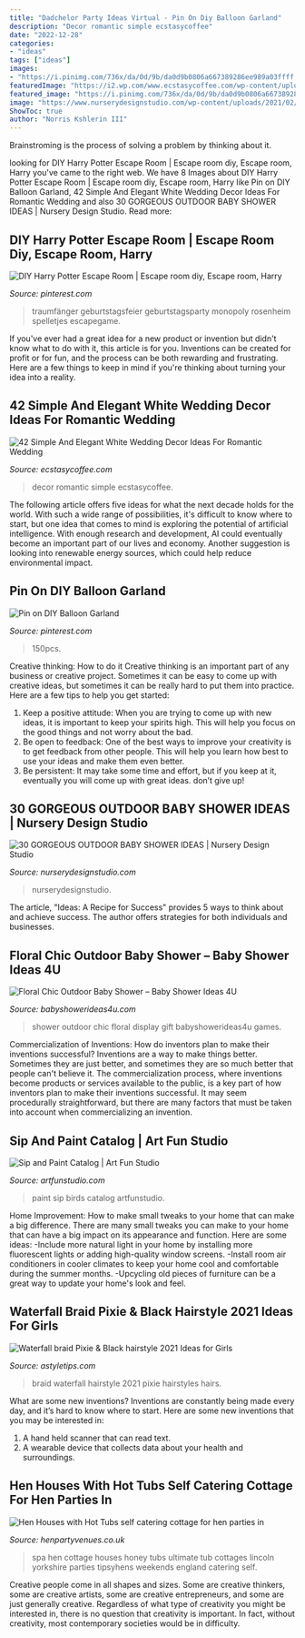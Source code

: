 ```yaml
---
title: "Dadchelor Party Ideas Virtual - Pin On Diy Balloon Garland"
description: "Decor romantic simple ecstasycoffee"
date: "2022-12-28"
categories:
- "ideas"
tags: ["ideas"]
images:
- "https://i.pinimg.com/736x/da/0d/9b/da0d9b0806a667389286ee989a03ffff.jpg"
featuredImage: "https://i2.wp.com/www.ecstasycoffee.com/wp-content/uploads/2016/11/white-wedding.jpg?resize=600%2C900"
featured_image: "https://i.pinimg.com/736x/da/0d/9b/da0d9b0806a667389286ee989a03ffff.jpg"
image: "https://www.nurserydesignstudio.com/wp-content/uploads/2021/02/OUTDOOR-BABY-SHOWER-IDEAS-8-500x750.png"
ShowToc: true
author: "Norris Kshlerin III"
---
```



Brainstroming is the process of solving a problem by thinking about it.

	

		
looking for DIY Harry Potter Escape Room | Escape room diy, Escape room, Harry you've came to the right web. We have 8 Images about DIY Harry Potter Escape Room | Escape room diy, Escape room, Harry like Pin on DIY Balloon Garland, 42 Simple And Elegant White Wedding Decor Ideas For Romantic Wedding and also 30 GORGEOUS OUTDOOR BABY SHOWER IDEAS | Nursery Design Studio. Read more:
		
    
## DIY Harry Potter Escape Room | Escape Room Diy, Escape Room, Harry

<img loading=lazy src="https://i.pinimg.com/736x/da/0d/9b/da0d9b0806a667389286ee989a03ffff.jpg" onerror="this.onerror=null;this.src='https://tse4.mm.bing.net/th?id=OIP.w1S8wDBsBQkW_XXmvUJNrwHaJ3&amp;pid=15.1';" alt="DIY Harry Potter Escape Room | Escape room diy, Escape room, Harry">

_Source: pinterest.com_

>traumfänger geburtstagsfeier geburtstagsparty monopoly rosenheim spelletjes escapegame. 

	

If you've ever had a great idea for a new product or invention but didn't know what to do with it, this article is for you. Inventions can be created for profit or for fun, and the process can be both rewarding and frustrating. Here are a few things to keep in mind if you're thinking about turning your idea into a reality.

    
## 42 Simple And Elegant White Wedding Decor Ideas For Romantic Wedding

<img loading=lazy src="https://i2.wp.com/www.ecstasycoffee.com/wp-content/uploads/2016/11/white-wedding.jpg?resize=600%2C900" onerror="this.onerror=null;this.src='https://tse2.mm.bing.net/th?id=OIP.9SVqJzYODuoYXJgOv1coEAHaLH&amp;pid=15.1';" alt="42 Simple And Elegant White Wedding Decor Ideas For Romantic Wedding">

_Source: ecstasycoffee.com_

>decor romantic simple ecstasycoffee. 

	

The following article offers five ideas for what the next decade holds for the world. With such a wide range of possibilities, it's difficult to know where to start, but one idea that comes to mind is exploring the potential of artificial intelligence. With enough research and development, AI could eventually become an important part of our lives and economy. Another suggestion is looking into renewable energy sources, which could help reduce environmental impact.

    
## Pin On DIY Balloon Garland

<img loading=lazy src="https://i.pinimg.com/736x/b5/9a/a9/b59aa98a080f8c4fff192de48d7cad95.jpg" onerror="this.onerror=null;this.src='https://tse1.mm.bing.net/th?id=OIP.-OVh0Mo0qQk9hEwUhK9NXAHaHZ&amp;pid=15.1';" alt="Pin on DIY Balloon Garland">

_Source: pinterest.com_

>150pcs. 

	

Creative thinking: How to do it
Creative thinking is an important part of any business or creative project. Sometimes it can be easy to come up with creative ideas, but sometimes it can be really hard to put them into practice. Here are a few tips to help you get started: 
1. Keep a positive attitude: When you are trying to come up with new ideas, it is important to keep your spirits high. This will help you focus on the good things and not worry about the bad. 
2. Be open to feedback: One of the best ways to improve your creativity is to get feedback from other people. This will help you learn how best to use your ideas and make them even better. 
3. Be persistent: It may take some time and effort, but if you keep at it, eventually you will come up with great ideas. don’t give up!

    
## 30 GORGEOUS OUTDOOR BABY SHOWER IDEAS | Nursery Design Studio

<img loading=lazy src="https://www.nurserydesignstudio.com/wp-content/uploads/2021/02/OUTDOOR-BABY-SHOWER-IDEAS-8-500x750.png" onerror="this.onerror=null;this.src='https://tse1.mm.bing.net/th?id=OIP.epKaHJaPAXbisiZ87vZRMwHaLH&amp;pid=15.1';" alt="30 GORGEOUS OUTDOOR BABY SHOWER IDEAS | Nursery Design Studio">

_Source: nurserydesignstudio.com_

>nurserydesignstudio. 

	

The article, "Ideas: A Recipe for Success" provides 5 ways to think about and achieve success. The author offers strategies for both individuals and businesses.

    
## Floral Chic Outdoor Baby Shower – Baby Shower Ideas 4U

<img loading=lazy src="https://babyshowerideas4u.com/wp-content/uploads/2016/05/Floral-Chic-Outdoor-Baby-Shower-Gift-Display.jpg" onerror="this.onerror=null;this.src='https://tse4.mm.bing.net/th?id=OIP.I6auKmz_1vM8ocOKeiy2FgHaKH&amp;pid=15.1';" alt="Floral Chic Outdoor Baby Shower – Baby Shower Ideas 4U">

_Source: babyshowerideas4u.com_

>shower outdoor chic floral display gift babyshowerideas4u games. 

	

Commercialization of Inventions: How do inventors plan to make their inventions successful?
Inventions are a way to make things better. Sometimes they are just better, and sometimes they are so much better that people can't believe it. The commercialization process, where inventions become products or services available to the public, is a key part of how inventors plan to make their inventions successful. It may seem procedurally straightforward, but there are many factors that must be taken into account when commercializing an invention.

    
## Sip And Paint Catalog | Art Fun Studio

<img loading=lazy src="https://www.artfunstudio.com/wp-content/uploads/2017/02/Sip-and-paint-love-birds-1.jpg" onerror="this.onerror=null;this.src='https://tse4.mm.bing.net/th?id=OIP.tOQKNR2qfScW3AJ_zjWDrQHaJU&amp;pid=15.1';" alt="Sip and Paint Catalog | Art Fun Studio">

_Source: artfunstudio.com_

>paint sip birds catalog artfunstudio. 

	

Home Improvement: How to make small tweaks to your home that can make a big difference.
There are many small tweaks you can make to your home that can have a big impact on its appearance and function. Here are some ideas: 
-Include more natural light in your home by installing more fluorescent lights or adding high-quality window screens. 
-Install room air conditioners in cooler climates to keep your home cool and comfortable during the summer months. 
-Upcycling old pieces of furniture can be a great way to update your home's look and feel.

    
## Waterfall Braid Pixie &amp; Black Hairstyle 2021 Ideas For Girls

<img loading=lazy src="https://astyletips.com/wp-content/uploads/2017/01/The-Waterfall-Braid-for-Cute-GIrls-689x1024.jpg" onerror="this.onerror=null;this.src='https://tse2.mm.bing.net/th?id=OIP.cpcf_enGWC6S7Mn96VEvLAHaLA&amp;pid=15.1';" alt="Waterfall braid Pixie &amp; Black hairstyle 2021 Ideas for Girls">

_Source: astyletips.com_

>braid waterfall hairstyle 2021 pixie hairstyles hairs. 

	

What are some new inventions?
Inventions are constantly being made every day, and it’s hard to know where to start. Here are some new inventions that you may be interested in: 
1. A hand held scanner that can read text.
2. A wearable device that collects data about your health and surroundings. 

    
## Hen Houses With Hot Tubs Self Catering Cottage For Hen Parties In

<img loading=lazy src="https://www.henpartyvenues.co.uk/self-catering/hen-houses-with-hot-tubs-1558431060-11.jpg" onerror="this.onerror=null;this.src='https://tse2.mm.bing.net/th?id=OIP.KhUXzzh4G_jXBPqWHB39hwHaE7&amp;pid=15.1';" alt="Hen Houses with Hot Tubs self catering cottage for hen parties in">

_Source: henpartyvenues.co.uk_

>spa hen cottage houses honey tubs ultimate tub cottages lincoln yorkshire parties tipsyhens weekends england catering self. 

	

Creative people come in all shapes and sizes. Some are creative thinkers, some are creative artists, some are creative entrepreneurs, and some are just generally creative. Regardless of what type of creativity you might be interested in, there is no question that creativity is important. In fact, without creativity, most contemporary societies would be in difficulty.

